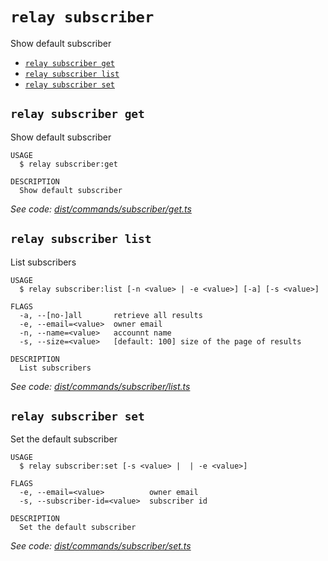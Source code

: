 `relay subscriber`
==================

Show default subscriber

* [`relay subscriber get`](#relay-subscriber-get)
* [`relay subscriber list`](#relay-subscriber-list)
* [`relay subscriber set`](#relay-subscriber-set)

## `relay subscriber get`

Show default subscriber

```
USAGE
  $ relay subscriber:get

DESCRIPTION
  Show default subscriber
```

_See code: [dist/commands/subscriber/get.ts](https://github.com/relaypro/relay-cli/blob/v1.8.1/dist/commands/subscriber/get.ts)_

## `relay subscriber list`

List subscribers

```
USAGE
  $ relay subscriber:list [-n <value> | -e <value>] [-a] [-s <value>]

FLAGS
  -a, --[no-]all       retrieve all results
  -e, --email=<value>  owner email
  -n, --name=<value>   accounnt name
  -s, --size=<value>   [default: 100] size of the page of results

DESCRIPTION
  List subscribers
```

_See code: [dist/commands/subscriber/list.ts](https://github.com/relaypro/relay-cli/blob/v1.8.1/dist/commands/subscriber/list.ts)_

## `relay subscriber set`

Set the default subscriber

```
USAGE
  $ relay subscriber:set [-s <value> |  | -e <value>]

FLAGS
  -e, --email=<value>          owner email
  -s, --subscriber-id=<value>  subscriber id

DESCRIPTION
  Set the default subscriber
```

_See code: [dist/commands/subscriber/set.ts](https://github.com/relaypro/relay-cli/blob/v1.8.1/dist/commands/subscriber/set.ts)_
